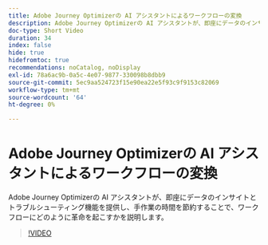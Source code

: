 ```yaml
---
title: Adobe Journey Optimizerの AI アシスタントによるワークフローの変換
description: Adobe Journey Optimizerの AI アシスタントが、即座にデータのインサイトとトラブルシューティング機能を提供し、手作業の時間を節約することで、ワークフローにどのように革命を起こすかを説明します。
doc-type: Short Video
duration: 34
index: false
hide: true
hidefromtoc: true
recommendations: noCatalog, noDisplay
exl-id: 78a6ac9b-0a5c-4e07-9877-330098b8dbb9
source-git-commit: 5ec9aa524723f15e90ea22e5f93c9f9153c82069
workflow-type: tm+mt
source-wordcount: '64'
ht-degree: 0%

---
```


# Adobe Journey Optimizerの AI アシスタントによるワークフローの変換

Adobe Journey Optimizerの AI アシスタントが、即座にデータのインサイトとトラブルシューティング機能を提供し、手作業の時間を節約することで、ワークフローにどのように革命を起こすかを説明します。

<!-- 65_S653_3442539_33_transforming-workflows-with-ai-assistant-in-adobe-journey-optimizer -->
>[!VIDEO](https://video.tv.adobe.com/v/3458195/?learn=on&enablevpops=true)
